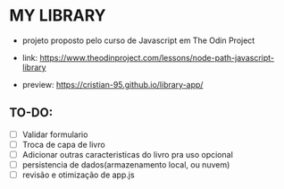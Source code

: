 # MY LIBRARY

- projeto proposto pelo curso de Javascript em  The Odin Project

-   link: https://www.theodinproject.com/lessons/node-path-javascript-library

- preview: https://cristian-95.github.io/library-app/

## TO-DO:

- [ ] Validar formulario
- [ ] Troca de capa de livro
- [ ] Adicionar outras caracteristicas do livro pra uso opcional
- [ ] persistencia de dados(armazenamento local, ou nuvem)
- [ ] revisão e otimização de app.js
